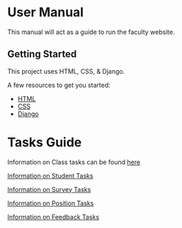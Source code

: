 # User Manual
This manual will act as a guide to run the faculty website.

## Getting Started

This project uses HTML, CSS, & Django.

A few resources to get you started:
- [HTML](https://html.com/)
- [CSS](https://www.tutorialspoint.com/css/)
- [Django](https://www.djangoproject.com/)

# Tasks Guide
Information on Class tasks can be found [here](https://github.com/Tebbee/In-Class-Behavior-Analyzer-FrontEnd/blob/master/User%20Manual/Class%20Tasks.md)

[Information on Student Tasks](https://github.com/Tebbee/In-Class-Behavior-Analyzer-FrontEnd/blob/master/User%20Manual/Student%20Tasks.md)

[Information on Survey Tasks](https://github.com/Tebbee/In-Class-Behavior-Analyzer-FrontEnd/blob/master/User%20Manual/Survey%20Tasks.md)

[Information on Position Tasks](https://github.com/Tebbee/In-Class-Behavior-Analyzer-FrontEnd/blob/master/User%20Manual/Position%20Tasks.md)

[Information on Feedback Tasks](https://github.com/Tebbee/In-Class-Behavior-Analyzer-FrontEnd/blob/master/User%20Manual/Feedback%20Tasks.md)
